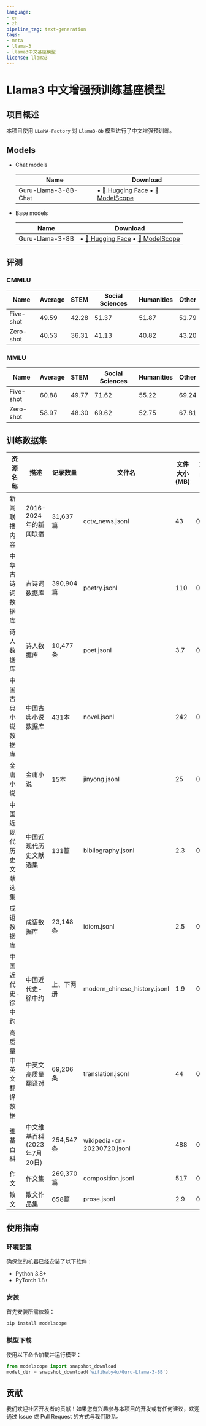 ```yaml
---
language:
- en
- zh
pipeline_tag: text-generation
tags:
- meta
- llama-3
- llama3中文基座模型
license: llama3
---
```


# Llama3 中文增强预训练基座模型

## 项目概述

本项目使用 `LLaMA-Factory` 对 `Llama3-8b` 模型进行了中文增强预训练。

## Models

- Chat models
  
  | Name                 | Download                                                                                                                                                            |
  | -------------------- | ------------------------------------------------------------------------------------------------------------------------------------------------------------------- |
  | Guru-Llama-3-8B-Chat | • [🤗 Hugging Face](https://huggingface.co/wifibaby4u/Guru-Llama-3-8B-Chat) • [🤖 ModelScope](https://modelscope.cn/models/wifibaby4u/Guru-Llama-3-8B-Chat) |

- Base models
  
  | Name                | Download                                                                                                                                                            |
  | ------------------- | ------------------------------------------------------------------------------------------------------------------------------------------------------------------- |
  | Guru-Llama-3-8B     | • [🤗 Hugging Face](https://huggingface.co/wifibaby4u/Guru-Llama-3-8B) • [🤖 ModelScope](https://modelscope.cn/models/wifibaby4u/Guru-Llama-3-8B) |
  
## 评测

### CMMLU

| Name | Average | STEM | Social Sciences | Humanities | Other |
|-------|---------|------|-----------------|------------|-------|
| Five-shot | 49.59 | 42.28 | 51.37 | 51.87 | 51.79 |
| Zero-shot | 40.53 | 36.31 | 41.13 | 40.82 | 43.20 |

### MMLU

| Name | Average | STEM | Social Sciences | Humanities | Other |
|-------|---------|------|-----------------|------------|-------|
| Five-shot | 60.88 | 49.77 | 71.62 | 55.22 | 69.24 |
| Zero-shot | 58.97 | 48.30 | 69.62 | 52.75 | 67.81 |

## 训练数据集

| 资源名称               | 描述                             | 记录数量 | 文件名               | 文件大小(MB)     | 文件占比(%)  |
|-----------------------|---------------------------------|----------|----------------------|--------------|------------|
| 新闻联播内容           | 2016-2024年的新闻联播        | 31,637篇   | cctv_news.jsonl              | 43           | 0.029       |
| 中华古诗词数据库       | 古诗词数据库                 | 390,904篇  | poetry.jsonl                 | 110          | 0.074       |
| 诗人数据库             | 诗人数据库                   | 10,477条   | poet.jsonl                   | 3.7          | 0.002       |
| 中国古典小说数据库     | 中国古典小说数据库           | 431本      | novel.jsonl                  | 242          | 0.163       |
| 金庸小说               | 金庸小说                     | 15本       | jinyong.jsonl                | 25           | 0.017       |
| 中国近现代历史文献选集 | 中国近现代历史文献选集       | 131篇      | bibliography.jsonl           | 2.3          | 0.002       |
| 成语数据库             | 成语数据库                   | 23,148条   | idiom.jsonl                  | 2.5          | 0.002       |
| 中国近代史-徐中约      | 中国近代史-徐中约            | 上、下两册 | modern_chinese_history.jsonl | 1.9          | 0.001       |
| 高质量中英文翻译数据   | 中英文高质量翻译对           | 69,206条   | translation.jsonl            | 44           | 0.030       |
| 维基百科               | 中文维基百科 (2023年7月20日) | 254,547条  | wikipedia-cn-20230720.jsonl  | 488          | 0.329       |
| 作文                   | 作文集                       | 269,370篇  | composition.jsonl            | 517          | 0.349       |
| 散文                   | 散文作品集                   | 658篇      | prose.jsonl                  | 2.9          | 0.002       |

## 使用指南

### 环境配置

确保您的机器已经安装了以下软件：

- Python 3.8+
- PyTorch 1.8+

### 安装

首先安装所需依赖：

```bash
pip install modelscope
```

### 模型下载

使用以下命令加载并运行模型：

```python
from modelscope import snapshot_download
model_dir = snapshot_download('wifibaby4u/Guru-Llama-3-8B')
```

## 贡献

我们欢迎社区开发者的贡献！如果您有兴趣参与本项目的开发或有任何建议，欢迎通过 Issue 或 Pull Request 的方式与我们联系。
